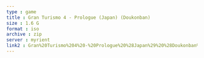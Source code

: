 ```yaml
---
type : game
title : Gran Turismo 4 - Prologue (Japan) (Doukonban)
size : 1.6 G
format : iso
archive : zip
server : myrient
link2 : Gran%20Turismo%204%20-%20Prologue%20%28Japan%29%20%28Doukonban%29
---
```

